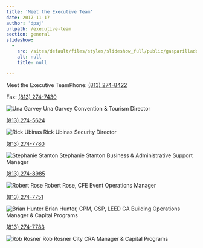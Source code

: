 ```yaml
---
title: 'Meet the Executive Team'
date: 2017-11-17
author: 'dpaj'
urlpath: /executive-team
section: general
slideshow:
  -
    src: /sites/default/files/styles/slideshow_full/public/gasparilladocking2.jpg
    alt: null
    title: null

---
```

Meet the Executive TeamPhone: [(813) 274-8422](tel:813-274-8422)

Fax: [(813) 274-7430](tel:813-274-7430)

![Una Garvey](/sites/default/files/convention-center/images/una165.jpg)
Una Garvey
 Convention & Tourism Director

[(813) 274-5624](tel:813-274-5624)


![Rick Ubinas](/sites/default/files/convention-center/images/Rick-166.jpg)
Rick Ubinas
 Security Director

[(813) 274-7780](tel:813-274-7780)


![Stephanie Stanton](/sites/default/files/convention-center/images/Stephanie166c.jpg)
Stephanie Stanton
 Business & Administrative Support Manager

[(813) 274-8985](tel:813-274-8985)


![Robert Rose](/sites/default/files/convention-center/images/robertrose165.jpg)
Robert Rose, CFE
 Event Operations Manager

[(813) 274-7751](tel:813-274-7751)


![Brian Hunter](/sites/default/files/convention-center/images/brianhunter165.jpg)
Brian Hunter, CPM, CSP, LEED GA
 Building Operations Manager & Capital Programs

[(813) 274-7783](tel:813-274-7783)


![Rob Rosner](/sites/default/files/convention-center/images/robrosner165.jpg)
Rob Rosner
City CRA Manager &  Capital Programs




